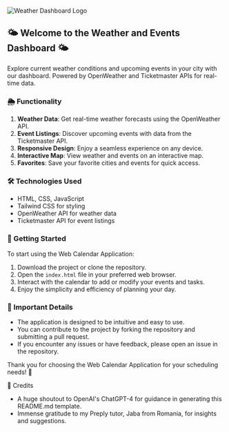 
![Weather Dashboard Logo](link-to-image.png)

## 🌤️ Welcome to the Weather and Events Dashboard 🌤️
Explore current weather conditions and upcoming events in your city with our dashboard. Powered by OpenWeather and Ticketmaster APIs for real-time data.

### 🌦️ Functionality

1. **Weather Data**: Get real-time weather forecasts using the OpenWeather API.
2. **Event Listings**: Discover upcoming events with data from the Ticketmaster API.
3. **Responsive Design**: Enjoy a seamless experience on any device.
4. **Interactive Map**: View weather and events on an interactive map.
5. **Favorites**: Save your favorite cities and events for quick access.

### 🛠️ Technologies Used

- HTML, CSS, JavaScript
- Tailwind CSS for styling
- OpenWeather API for weather data
- Ticketmaster API for event listings

### 🚀 Getting Started

To start using the Web Calendar Application:

1. Download the project or clone the repository.
2. Open the `index.html` file in your preferred web browser.
3. Interact with the calendar to add or modify your events and tasks.
4. Enjoy the simplicity and efficiency of planning your day.

### 📌 Important Details

- The application is designed to be intuitive and easy to use.
- You can contribute to the project by forking the repository and submitting a pull request.
- If you encounter any issues or have feedback, please open an issue in the repository.

Thank you for choosing the Web Calendar Application for your scheduling needs! 🙌

🙌 Credits

- A huge shoutout to OpenAI's ChatGPT-4 for guidance in generating this README.md template.
- Immense gratitude to my Preply tutor, Jaba from Romania, for insights and suggestions.
